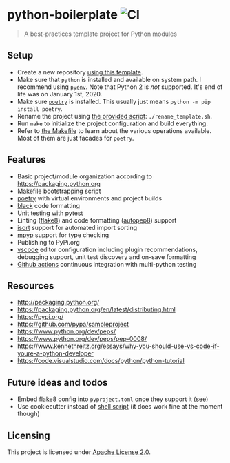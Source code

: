 # python-boilerplate ![CI](https://github.com/BastiTee/python-boilerplate/workflows/CI/badge.svg)

> A best-practices template project for Python modules

## Setup

- Create a new repository [using this template](https://github.com/BastiTee/python-boilerplate/generate).
- Make sure that `python` is installed and available on system path. I recommend using [`pyenv`](https://github.com/pyenv/pyenv). Note that Python 2 is _not_ supported. It's end of life was on January 1st, 2020.
- Make sure [`poetry`](https://python-poetry.org/) is installed. This usually just means `python -m pip install poetry`.
- Rename the project using [the provided script](rename_template.sh): `./rename_template.sh`.
- Run `make` to initialize the project configuration and build everything.
- Refer to [the Makefile](Makefile) to learn about the various operations available. Most of them are just facades for `poetry`.

## Features

- Basic project/module organization according to <https://packaging.python.org>
- Makefile bootstrapping script
- [poetry](https://python-poetry.org/) with virtual environments and project builds
- [black](https://github.com/psf/black) code formatting
- Unit testing with [pytest](https://docs.pytest.org/en/latest/)
- Linting ([flake8](http://flake8.pycqa.org)) and code formatting ([autopep8](https://github.com/hhatto/autopep8)) support
- [isort](https://pypi.org/project/isort/) support for automated import sorting
- [mpyp](https://pypi.org/project/mypy/) support for type checking
- Publishing to PyPi.org
- [vscode](https://code.visualstudio.com/) editor configuration including plugin recommendations, debugging support, unit test discovery and on-save formatting
- [Github actions](https://github.com/BastiTee/python-boilerplate/actions) continuous integration with multi-python testing

## Resources

- <http://packaging.python.org/>
- <https://packaging.python.org/en/latest/distributing.html>
- <https://pypi.org/>
- <https://github.com/pypa/sampleproject>
- <https://www.python.org/dev/peps/>
- <https://www.python.org/dev/peps/pep-0008/>
- <https://www.kennethreitz.org/essays/why-you-should-use-vs-code-if-youre-a-python-developer>
- <https://code.visualstudio.com/docs/python/python-tutorial>

## Future ideas and todos

- Embed flake8 config into `pyproject.toml` once they support it ([see](https://github.com/PyCQA/flake8/issues/234))
- Use cookiecutter instead of [shell script](./rename_template.sh) (it does work fine at the moment though)

## Licensing

This project is licensed under [Apache License 2.0](LICENSE.txt).
